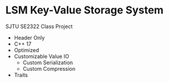 # LSM Key-Value Storage System

SJTU SE2322 Class Project

* Header Only
* C++ 17
* Optimized
* Customizable Value IO
    * Custom Serialization
    * Custom Compression
* Traits

